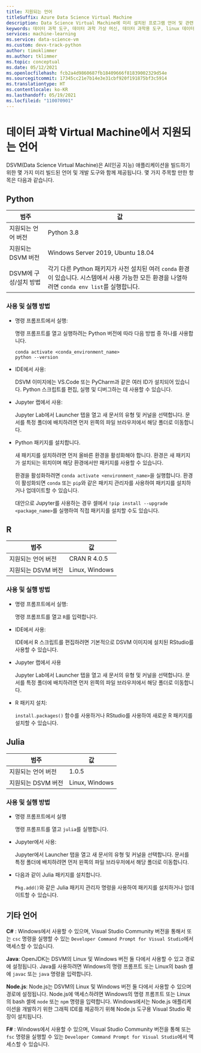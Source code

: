 ```yaml
---
title: 지원되는 언어
titleSuffix: Azure Data Science Virtual Machine
description: Data Science Virtual Machine에 미리 설치된 프로그램 언어 및 관련 도구
keywords: 데이터 과학 도구, 데이터 과학 가상 머신, 데이터 과학용 도구, linux 데이터 과학
services: machine-learning
ms.service: data-science-vm
ms.custom: devx-track-python
author: timoklimmer
ms.author: tklimmer
ms.topic: conceptual
ms.date: 05/12/2021
ms.openlocfilehash: fcb2a4d9860687fb18409666f81839002329d54e
ms.sourcegitcommit: 17345cc21e7b14e3e31cbf920f191875bf3c5914
ms.translationtype: HT
ms.contentlocale: ko-KR
ms.lasthandoff: 05/19/2021
ms.locfileid: "110070901"
---
```

# <a name="languages-supported-on-the-data-science-virtual-machine"></a>데이터 과학 Virtual Machine에서 지원되는 언어 

DSVM(Data Science Virtual Machine)은 AI(인공 지능) 애플리케이션을 빌드하기 위한 몇 가지 미리 빌드된 언어 및 개발 도구와 함께 제공됩니다. 몇 가지 주목할 만한 항목은 다음과 같습니다.

## <a name="python"></a>Python

| 범주 | 값 |
|--|--|
| 지원되는 언어 버전 | Python 3.8 |
| 지원되는 DSVM 버전 | Windows Server 2019, Ubuntu 18.04 |
| DSVM에 구성/설치 방법 | 각기 다른 Python 패키지가 사전 설치된 여러 `conda` 환경이 있습니다. 시스템에서 사용 가능한 모든 환경을 나열하려면 `conda env list`를 실행합니다. |

### <a name="how-to-use-and-run-it"></a>사용 및 실행 방법

* 명령 프롬프트에서 실행:

  명령 프롬프트를 열고 실행하려는 Python 버전에 따라 다음 방법 중 하나를 사용합니다.

    ```
    conda activate <conda_environment_name>
    python --version
    ```
    
* IDE에서 사용:

  DSVM 이미지에는 VS.Code 또는 PyCharm과 같은 여러 ID가 설치되어 있습니다. Python 스크립트를 편집, 실행 및 디버그하는 데 사용할 수 있습니다.

* Jupyter 랩에서 사용:

  Jupyter Lab에서 Launcher 탭을 열고 새 문서의 유형 및 커널을 선택합니다. 문서를 특정 폴더에 배치하려면 먼저 왼쪽의 파일 브라우저에서 해당 폴더로 이동합니다.

* Python 패키지를 설치합니다.

  새 패키지를 설치하려면 먼저 올바른 환경을 활성화해야 합니다. 환경은 새 패키지가 설치되는 위치이며 해당 환경에서만 패키지를 사용할 수 있습니다.

  환경을 활성화하려면 `conda activate <environment_name>`을 실행합니다. 환경이 활성화되면 `conda` 또는 `pip`와 같은 패키지 관리자를 사용하여 패키지를 설치하거나 업데이트할 수 있습니다.

  대안으로 Jupyter를 사용하는 경우 셀에서 `!pip install --upgrade <package_name>`를 실행하여 직접 패키지를 설치할 수도 있습니다.

## <a name="r"></a>R

| 범주 | 값 |
|--|--|
| 지원되는 언어 버전 | CRAN R 4.0.5 |
| 지원되는 DSVM 버전 | Linux, Windows |

### <a name="how-to-use-and-run-it"></a>사용 및 실행 방법

* 명령 프롬프트에서 실행:

  명령 프롬프트를 열고 `R`를 입력합니다.

* IDE에서 사용:

  IDE에서 R 스크립트를 편집하려면 기본적으로 DSVM 이미지에 설치된 RStudio를 사용할 수 있습니다.

* Jupyter 랩에서 사용

  Jupyter Lab에서 Launcher 탭을 열고 새 문서의 유형 및 커널을 선택합니다. 문서를 특정 폴더에 배치하려면 먼저 왼쪽의 파일 브라우저에서 해당 폴더로 이동합니다.

* R 패키지 설치:

  `install.packages()` 함수를 사용하거나 RStudio를 사용하여 새로운 R 패키지를 설치할 수 있습니다.

## <a name="julia"></a>Julia

| 범주 | 값 |
| ------------- | ------------- |
| 지원되는 언어 버전 | 1.0.5 |
| 지원되는 DSVM 버전      | Linux, Windows     |


### <a name="how-to-use-and-run-it"></a>사용 및 실행 방법    

* 명령 프롬프트에서 실행

  명령 프롬프트를 열고 `julia`를 실행합니다.

* Jupyter에서 사용:

  Jupyter에서 Launcher 탭을 열고 새 문서의 유형 및 커널을 선택합니다. 문서를 특정 폴더에 배치하려면 먼저 왼쪽의 파일 브라우저에서 해당 폴더로 이동합니다.

* 다음과 같이 Julia 패키지를 설치합니다.

  `Pkg.add()`와 같은 Julia 패키지 관리자 명령을 사용하여 패키지를 설치하거나 업데이트할 수 있습니다.


## <a name="other-languages"></a>기타 언어

**C#** : Windows에서 사용할 수 있으며, Visual Studio Community 버전을 통해서 또는 `csc` 명령을 실행할 수 있는 `Developer Command Prompt for Visual Studio`에서 액세스할 수 있습니다.

**Java**: OpenJDK는 DSVM의 Linux 및 Windows 버전 둘 다에서 사용할 수 있고 경로에 설정됩니다. Java를 사용하려면 Windows의 명령 프롬프트 또는 Linux의 bash 셸에 `javac` 또는 `java` 명령을 입력합니다.

**Node.js**: Node.js는 DSVM의 Linux 및 Windows 버전 둘 다에서 사용할 수 있으며 경로에 설정됩니다. Node.js에 액세스하려면 Windows의 명령 프롬프트 또는 Linux의 bash 셸에 `node` 또는 `npm` 명령을 입력합니다. Windows에서는 Node.js 애플리케이션을 개발하기 위한 그래픽 IDE를 제공하기 위해 Node.js 도구용 Visual Studio 확장이 설치됩니다.

**F#** : Windows에서 사용할 수 있으며, Visual Studio Community 버전을 통해 또는 `fsc` 명령을 실행할 수 있는 `Developer Command Prompt for Visual Studio`에서 액세스할 수 있습니다.
